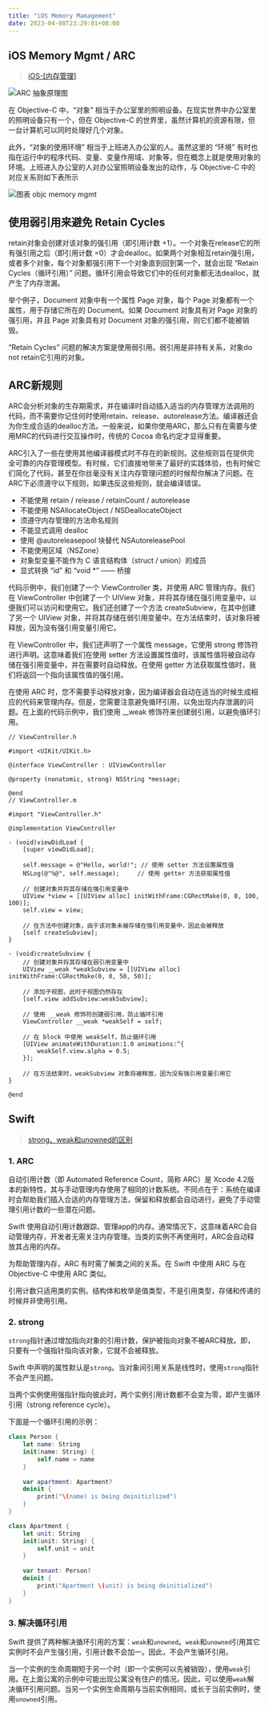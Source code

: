 ```yaml
---
title: "iOS Memory Mamagement"
date: 2023-04-08T23:29:01+08:00
---
```


## iOS Memory Mgmt / ARC

> [iOS-[内存管理]](https://juejin.cn/post/7078882545403854861)

![ARC 抽象原理图](https://p3-juejin.byteimg.com/tos-cn-i-k3u1fbpfcp/8a17346d91a24355b207b7f5e4785bf8~tplv-k3u1fbpfcp-zoom-in-crop-mark:4536:0:0:0.awebp)

在 Objective-C 中，“对象” 相当于办公室里的照明设备。在现实世界中办公室里的照明设备只有一个，但在 Objective-C 的世界里，虽然计算机的资源有限，但一台计算机可以同时处理好几个对象。

此外，“对象的使用环境” 相当于上班进入办公室的人。虽然这里的 “环境” 有时也指在运行中的程序代码、变量、变量作用域、对象等，但在概念上就是使用对象的环境。上班进入办公室的人对办公室照明设备发出的动作，与 Objective-C 中的对应关系则如下表所示

![图表 objc memory mgmt](https://p3-juejin.byteimg.com/tos-cn-i-k3u1fbpfcp/b953465c8b994c55b7f5e2be017b224a~tplv-k3u1fbpfcp-zoom-in-crop-mark:4536:0:0:0.awebp)

## 使用弱引用来避免 Retain Cycles

retain对象会创建对该对象的强引用（即引用计数 +1）。一个对象在release它的所有强引用之后（即引用计数 =0）才会dealloc。如果两个对象相互retain强引用，或者多个对象，每个对象都强引用下一个对象直到回到第一个，就会出现 “Retain Cycles（循环引用）” 问题。循环引用会导致它们中的任何对象都无法dealloc，就产生了内存泄漏。

举个例子，Document 对象中有一个属性 Page 对象，每个 Page 对象都有一个属性，用于存储它所在的 Document。如果 Document 对象具有对 Page 对象的强引用，并且 Page 对象具有对 Document 对象的强引用，则它们都不能被销毁。

“Retain Cycles” 问题的解决方案是使用弱引用。弱引用是非持有关系，对象do not retain它引用的对象。

## ARC新规则

ARC会分析对象的生存期需求，并在编译时自动插入适当的内存管理方法调用的代码，而不需要你记住何时使用retain、release、autorelease方法。编译器还会为你生成合适的dealloc方法。一般来说，如果你使用ARC，那么只有在需要与使用MRC的代码进行交互操作时，传统的 Cocoa 命名约定才显得重要。

ARC引入了一些在使用其他编译器模式时不存在的新规则。这些规则旨在提供完全可靠的内存管理模型。有时候，它们直接地带来了最好的实践体验，也有时候它们简化了代码，甚至在你丝毫没有关注内存管理问题的时候帮你解决了问题。在ARC下必须遵守以下规则，如果违反这些规则，就会编译错误。

* 不能使用 retain / release / retainCount / autorelease
* 不能使用 NSAllocateObject / NSDeallocateObject
* 须遵守内存管理的方法命名规则
* 不能显式调用 dealloc
* 使用 @autoreleasepool 块替代 NSAutoreleasePool
* 不能使用区域（NSZone）
* 对象型变量不能作为 C 语言结构体（struct / union）的成员
* 显式转换 “id” 和 “void *” —— 桥接

代码示例中，我们创建了一个 ViewController 类，并使用 ARC 管理内存。我们在 ViewController 中创建了一个 UIView 对象，并将其存储在强引用变量中，以便我们可以访问和使用它。我们还创建了一个方法 createSubview，在其中创建了另一个 UIView 对象，并将其存储在弱引用变量中。在方法结束时，该对象将被释放，因为没有强引用变量引用它。

在 ViewController 中，我们还声明了一个属性 message，它使用 strong 修饰符进行声明。这意味着我们在使用 setter 方法设置属性值时，该属性值将被自动存储在强引用变量中，并在需要时自动释放。在使用 getter 方法获取属性值时，我们将返回一个指向该属性值的强引用。

在使用 ARC 时，您不需要手动释放对象，因为编译器会自动在适当的时候生成相应的代码来管理内存。但是，您需要注意避免循环引用，以免出现内存泄漏的问题。在上面的代码示例中，我们使用 __weak 修饰符来创建弱引用，以避免循环引用。

```objc
// ViewController.h

#import <UIKit/UIKit.h>

@interface ViewController : UIViewController

@property (nonatomic, strong) NSString *message;

@end
// ViewController.m

#import "ViewController.h"

@implementation ViewController

- (void)viewDidLoad {
    [super viewDidLoad];
    
    self.message = @"Hello, world!"; // 使用 setter 方法设置属性值
    NSLog(@"%@", self.message);     // 使用 getter 方法获取属性值
    
    // 创建对象并将其存储在强引用变量中
    UIView *view = [[UIView alloc] initWithFrame:CGRectMake(0, 0, 100, 100)];
    self.view = view;
    
    // 在方法中创建对象，由于该对象未被存储在强引用变量中，因此会被释放
    [self createSubview];
}

- (void)createSubview {
    // 创建对象并将其存储在弱引用变量中
    UIView __weak *weakSubview = [[UIView alloc] initWithFrame:CGRectMake(0, 0, 50, 50)];
    
    // 添加子视图，此时子视图仍然存在
    [self.view addSubview:weakSubview];
    
    // 使用 __weak 修饰符创建弱引用，防止循环引用
    ViewController __weak *weakSelf = self;
    
    // 在 block 中使用 weakSelf，防止循环引用
    [UIView animateWithDuration:1.0 animations:^{
        weakSelf.view.alpha = 0.5;
    }];
    
    // 在方法结束时，weakSubview 对象将被释放，因为没有强引用变量引用它
}

@end
```

## Swift

> [strong、weak和unowned的区别](https://github.com/pro648/tips/blob/master/sources/strong%E3%80%81weak%E5%92%8Cunowned%E7%9A%84%E5%8C%BA%E5%88%AB.md)

### 1. ARC

自动引用计数（即 Automated Reference Count，简称 ARC）是 Xcode 4.2版本的新特性，其与手动管理内存使用了相同的计数系统。不同点在于：系统在编译时会帮助我们插入合适的内存管理方法，保留和释放都会自动进行，避免了手动管理引用计数的一些潜在问题。

Swift 使用自动引用计数跟踪、管理app的内存。通常情况下，这意味着ARC会自动管理内存，开发者无需关注内存管理。当类的实例不再使用时，ARC会自动释放其占用的内存。

为帮助管理内存，ARC 有时需了解类之间的关系。在 Swift 中使用 ARC 与在 Objective-C 中使用 ARC 类似。

引用计数只适用类的实例。结构体和枚举是值类型，不是引用类型，存储和传递的时候并非使用引用。

### 2. strong

`strong`指针通过增加指向对象的引用计数，保护被指向对象不被ARC释放。即，只要有一个强指针指向该对象，它就不会被释放。

Swift 中声明的属性默认是`strong`。当对象间引用关系是线性时，使用`strong`指针不会产生问题。

当两个实例使用强指针指向彼此时，两个实例引用计数都不会变为零，即产生循环引用（strong reference cycle）。

下面是一个循环引用的示例：

```swift
class Person {
    let name: String
    init(name: String) {
        self.name = name
    }
    
    var apartment: Apartment?
    deinit {
        print("\(name) is being deinitizlized")
    }
}

class Apartment {
    let unit: String
    init(unit: String) {
        self.unit = unit
    }
    
    var tenant: Person?
    deinit {
        print("Apartment \(unit) is being deinitialized")
    }
}
```

### 3. 解决循环引用

Swift 提供了两种解决循环引用的方案：`weak`和`unowned`。`weak`和`unowned`引用其它实例时不会产生强引用，引用计数不会加一。因此，不会产生循环引用。

当一个实例的生命周期短于另一个时（即一个实例可以先被销毁），使用`weak`引用。在上面公寓的示例中可能出现公寓没有住户的情况。因此，可以使用`weak`解决循环引用问题。当另一个实例生命周期与当前实例相同，或长于当前实例时，使用`unowned`引用。
